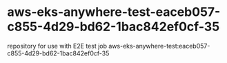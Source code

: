 # aws-eks-anywhere-test-eaceb057-c855-4d29-bd62-1bac842ef0cf-35
repository for use with E2E test job aws-eks-anywhere-test:eaceb057-c855-4d29-bd62-1bac842ef0cf-35
